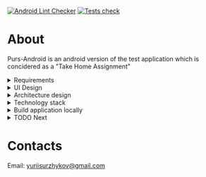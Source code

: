 [![Android Lint Checker](https://github.com/yuriisurzhykov/Purs-Android/actions/workflows/android_lint_checker.yaml/badge.svg)](https://github.com/yuriisurzhykov/Purs-Android/actions/workflows/android_lint_checker.yaml)
[![Tests check](https://github.com/yuriisurzhykov/Purs-Android/actions/workflows/android_tests_run.yaml/badge.svg)](https://github.com/yuriisurzhykov/Purs-Android/actions/workflows/android_tests_run.yaml)

# About

Purs-Android is an android version of the test application which is concidered as a "Take Home
Assignment"
<details>
  <summary>Requirements</summary>

# Requirements

## Data Layer

### Connection

- The application must have connection to the internet to retrieve the working hours
- If no connection, the error should be displayed notifying user that he has no connection to the
  internet
- If connection lost during request, the error should be displayed notifying a user that connection
  to the endpoint failed
- If there is no connection or the connection is lost while retrieving data from a remote computer,
  the cached data, if any, should be displayed

### Cache

- When application successfully retrieved the data from remote that data should be persisted on the
  device for further usage if needed
- Every time user opens application the cache should be updated in order to keep data fresh

### Data format

#### Cloud

The JSON structure contains location structure so the DTO for **location** should be created with
the following fields

- Location name –_String_
- List of working days –_Collection_

The **working day** structure should contain the following fields:

- Day of week –_String_
- Start local time –_String_
- End local time –_String_

#### Cache

The cached structure should be similar to the cloud. There should be 2 entities: **location** and *
*working hours**. The location structure should contain location id which can be an integer, and the
location name which is the String.

Location

- `LocationId` – _Int_
- `LocationName` – _String_

Working hours

- `WorkDayName` –_String_
- `StartTime` –_String_
- `EndTime` –_String_
- `LocationId` –_Int_ (a foreign key pointing a location associated with it)

## Business requirements

### General statements

- The main use of this application is to show the user the operating hours of a specific business
  point (location).
- The user may open application with or without internet in the local country and the application
  should display information for the working hours for a specific business (location)
- User should be able to see if the location is open now, or closed, or closes within an hour
- Different labels should be displayed for different edge cases:
    - _"Open until {time}"_ – if the location is opened when user is viewing information
    - _"Open until {time}, reopens {next time}"_– if the location is open now, but it may be closed
      within an hour
    - _"Opens again {next time}"_ – if the location is closed but will be opened in less than 24
      hours
    - _"Opens {day} {time}"_ – if the location is closed and will not be opened in 24 hours
- The color indicator should be present on the location info
    - If the location is opened – 🟢
    - If the location closes within an hour – 🟡
    - If the location is closed – 🔴
- The time format should be the local either **24h** or **12h**

### Data format

- All operation hours should be grouped in one day. This means that if JSON file contains same day
  name but different hours of work they have to be displayed in one row.\
  __For example__, instead of displaying:\
  _Monday: 10am-12pm_\
  _Monday: 5pm-9pm_\
  The application should display:
  _Monday: 10am-12pm, 5pm-9pm_

### Edge Cases

#### Single time per day

If there is only one time slot for the day the only one time segment should be displayed:

```json
{
  "day_of_week": "MON",
  "start_local_time": "09:00:00",
  "end_local_time": "17:00:00"
}
```

#### Multiple Time Segments per Day

If the JSON structure contains more than 1 section for the same date the time slots should be
combined and should be displayed in a single section:

```json
{
  "day_of_week": "MON",
  "start_local_time": "09:00:00",
  "end_local_time": "12:00:00"
},
{
"day_of_week": "MON",
"start_local_time": "13:00:00",
"end_local_time": "17:00:00"
}
```

For the example above the:
_Monday: 9am-12pm, 1pm-5pm_ should be displayed

#### Late-Night Hours

- Open Until Midnight

```json
{
  "day_of_week": "MON",
  "start_local_time": "09:00:00",
  "end_local_time": "24:00:00"
}
```

This JSON should be converted to "Open until midnight"

- Open Until Early Morning
  Open until early morning means that the location opens one day and continues to operate at night
  the next day. The JSON would looks the following way:

```json
{
  "day_of_week": "MON",
  "start_local_time": "09:00:00",
  "end_local_time": "24:00:00"
},
{
"day_of_week": "TUE",
"start_local_time": "00:00:00",
"end_local_time": "02:00:00"
}
```

> [!NOTE]  
> This case only works if the work time is continuous, that is, there is no break between the end of
> one day's work and the start of another day. In this case 2am time belongs to Monday and it counts
> that Tuesday is not working day and should be displayed as closed the whole day unless no other
> working hours for this particular day.

#### Open 24 hours

The location may be opened 24 hours for the day if `start_local_date` is 00:00 and
the `end_local_date` is 24:00. The "Open 24 hours" has to be displayed.

```json
{
  "day_of_week": "MON",
  "start_local_time": "00:00:00",
  "end_local_time": "24:00:00"
}
```

#### Closed Entire Day

```json
{
  "day_of_week": "MON",
  "start_local_time": "00:00:00",
  "end_local_time": "00:00:00"
}
```
Or no schema for the day, so that list of time slots is empty.

</details>

<details>
  <summary> UI Design </summary>

# UI Design

The primary source of design requirements is
the [Figma document](https://www.figma.com/file/5BXJxCRmeOCeWyW9D0ivc7/Mobile-Take-home?type=design&node-id=0%3A1&mode=design&t=esTJOvM76vo0a121-1)

### Background

The background of application screen is
the [image](https://lh3.googleusercontent.com/p/AF1QipNvaaR6eoBC7I48N_-ROU30qsi_h2Sf5eQRxWtr=s1360-w1360-h1020).
There is no specific requirements, so it can either be used as asset or may be downloaded for user.

#### Decision:

In order to reduce the load on the network and avoid unnecessary calls to the network, it would be
better to use an image as an asset croped for different screen sizes.

### Location selection

In the example JSON structure the only one location is available and the structure of JSON at the moment does not imply that more than one location will be sent, which means at the moment, we can limit ourselve to only one location at a time. In the future if need more than one location be available for user, the location details screen remains unchanged with only few changes: the use case to fetch location details needs to be modified and the location ID has to be passed to the use case.

### Location screen

Components:

- Title: The title is the location name. Should have the `Title 1` style. Aligned to the top of
  parent and stretched to the width of screen.
- Working hours dropdown menu.
    - Aligned to the bottom of Title.
    - Displayes "Open ..." label based on
      the [requirements](https://github.com/yuriisurzhykov/Purs-Android/tree/003-create-a-detailed-description-for-ui-layer?tab=readme-ov-file#general-statements)
    - Color bullet indicator to visualise the current status of location
    - "See more hours" label to hint the user that more hours available to see

### Working hours selection

- When user clicks the dropdown menu the previous content should remain unchanged but menu must
  drops down.
- Working days should be aligned the following way:
    - Name of the day aligned to the right
    - Hours aligned to the left. If more than one time slot available for the day, it should appear
      right under the first time occurence.
- It's better to animate dropdown effect to make the UI smooth

</details>

<details>
  <summary>Architecture design</summary>

# Architecture design

## Multimodule Structure

A multimodule architecture allows splitting the project into independent modules, improving
maintainability, testability, and build speed. The proposed structure:

- **core:** This module contains abstract components such as dispatchers, mapper interfaces and
  everything that can be shared between different modules.
- **app:** The main application module that ties together all other modules.
- **data:** The module for managing data (cloud and cache).
- **domain:** The module for business logic and use cases.
- **presentation:** The module for UI and ViewModel.

## Module Structure

### app Module

The main entry point of the application.
Dependencies on other modules (data, domain, presentation).
Dagger Hilt configurations for dependency injection.

### data Module

Submodules:

- **cloud:** Handling network requests (Ktor or Retrofit).
- **cache:** Handling database operations (Room).
- **Repository:** Combining data from cloud and cache (should not be a separate module, it can be
  located in main source set)

### domain Module

#### Use cases

Business logic and data formatting

- Use case to build proper workdays list
- Use case to format date and time
- Use case to build current working day details (have to be triggered every minute to keep the
  current information up to date for the user)

#### Entities

Business data models.

Business layour have to contain 3 structures:

- `Location`
    - _Location name_
    - _List of workdays_ (always 7 items length)
- `WorkDay`
    - _WorkingHour_ (might be a list of strings or Empty if no working hours fetched from cloud for
      the day)
- `CurrentWorkDay`
    - _Open status_: { OpenUntil(time), ClosesWithinHour(next open time), ClosedOpensNextDay(open
      time), Closed(next open day, next open hours) }

### presentation Module

- ViewModel: Managing UI state.
- UI: User interface components (SwiftUI for iOS and Jetpack Compose for Android).

</details>

<details>
  <summary> Technology stack </summary>

# Technology stack

## Fetching data from cloud

The application must talk to the server to receive location details. The most advanced libraries for
working with the network are:

- [Ktor](https://ktor.io/docs/client-create-multiplatform-application.html)
- [Retrofit](https://square.github.io/retrofit/)

When choosing between these two libraries, preference is given to `Retrofit` due to its simplicity
and ease of configuration in a native android project.

## Data persistence

For data persistence there are a bunch of libraries either SQL or NoSQL. The most popular libaries
for data persistence for native android application are the following:

- [Room](https://developer.android.com/training/data-storage/room) – Library built on top of SQLite
- [Realm](https://www.mongodb.com/docs/atlas/device-sdks/sdk/kotlin/install/#std-label-kotlin-install-android) –
  NoSQL database
- [SqlDelight](https://github.com/cashapp/sqldelight)

Choosing between these libraries the easiest and the fast-to-implement solution would be Android
Room so the **decision** is to take `Android Room` to cache the cloud data

## Concurrency

Taking into account that the Application is an Android app which will be written fully in
Kotlin, [Kotlin Coroutines](https://kotlinlang.org/docs/coroutines-overview.html) will be used for
the concurrency.

## UI Framework

The requirements for the application is to write UI
using [Jetpack Compose](https://developer.android.com/develop/ui/compose/documentation) so
the `Compose` will be used for the UI part of application.
</details>

<details>
  <summary>Build application locally</summary>

### Create a keystore file
(if you want to make a debug build, you may skip this section)

First of all you need to generate a keystore file with .jks extension
### Create signing.properties file in project
After you created a keystore file you have to create a `signing.properties` file in root folder of the project. The content of the file should be the following:
```
keystoreFile=purs_android_key.jks
keystorePassword=Purs2024
keyAlias=purs
keyPassword=Purs2024
```
**NOTE:** You can leave all variables empty if you just want to make a debug build
</details>

<details>
  <summary>TODO Next</summary>

## What TO DO next
Several enhancements are needed to finish the task:
- [ ] Update the current location status periodically to keep information up to date for the user [#44](https://github.com/yuriisurzhykov/Purs-Android/issues/44)
- [ ] Fix expand arrow animation which turns wrong angle if user clicks too fast [#45](https://github.com/yuriisurzhykov/Purs-Android/issues/45)
- [X] Blur the background when user expand the location hours section [#46](https://github.com/yuriisurzhykov/Purs-Android/issues/46)
- [X] Edge-to-edge stoped working properly, need to fix it [#47](https://github.com/yuriisurzhykov/Purs-Android/issues/47)
- [X] Fix working hours alignment on expandable section [#48](https://github.com/yuriisurzhykov/Purs-Android/issues/48)
</details>

# Contacts

Email: yuriisurzhykov@gmail.com
